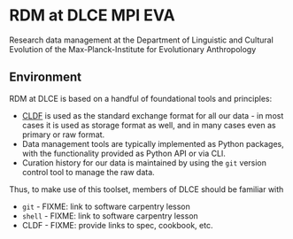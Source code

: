 # RDM at DLCE MPI EVA

Research data management at the Department of Linguistic and Cultural Evolution of the Max-Planck-Institute for Evolutionary Anthropology

## Environment

RDM at DLCE is based on a handful of foundational tools and principles:
- [CLDF](https://cldf.clld.org) is used as the standard exchange format for all our data - in most cases it is
  used as storage format as well, and in many cases even as primary or raw format.
- Data management tools are typically implemented as Python packages, with the functionality provided as Python API or via CLI.
- Curation history for our data is maintained by using the `git` version control tool to manage the raw data.

Thus, to make use of this toolset, members of DLCE should be familiar with
- `git` - FIXME: link to software carpentry lesson
- `shell` - FIXME: link to software carpentry lesson
- CLDF - FIXME: provide links to spec, cookbook, etc.
